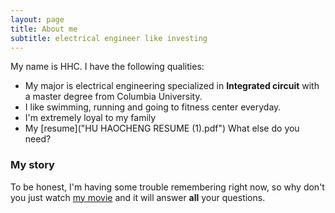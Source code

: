```yaml
---
layout: page
title: About me
subtitle: electrical engineer like investing
---
```


My name is HHC. I have the following qualities:
- My major is electrical engineering specialized in **Integrated circuit** with a master degree from Columbia University.
- I like swimming, running and going to fitness center everyday.
- I'm extremely loyal to my family
- My [resume]("HU HAOCHENG RESUME (1).pdf")
What else do you need?

### My story

To be honest, I'm having some trouble remembering right now, so why don't you just watch [my movie](https://en.wikipedia.org/wiki/The_Princess_Bride_%28film%29) and it will answer **all** your questions.
